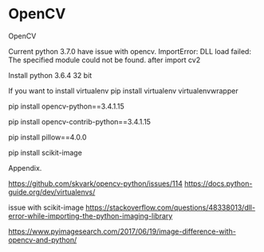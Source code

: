 # OpenCV
OpenCV

Current python 3.7.0 have issue with opencv.
ImportError: DLL load failed: The specified module could not be found. after import cv2


Install python 3.6.4 32 bit

If you want to install virtualenv
pip install virtualenv virtualenvwrapper

pip install opencv-python==3.4.1.15

pip install opencv-contrib-python==3.4.1.15




pip install pillow==4.0.0

pip install scikit-image


Appendix.

https://github.com/skvark/opencv-python/issues/114
https://docs.python-guide.org/dev/virtualenvs/

issue with scikit-image
https://stackoverflow.com/questions/48338013/dll-error-while-importing-the-python-imaging-library

https://www.pyimagesearch.com/2017/06/19/image-difference-with-opencv-and-python/




